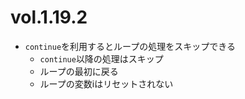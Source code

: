 # vol.1.19.2

- `continue`を利用するとループの処理をスキップできる
  - `continue`以降の処理はスキップ
  - ループの最初に戻る
  - ループの変数iはリセットされない